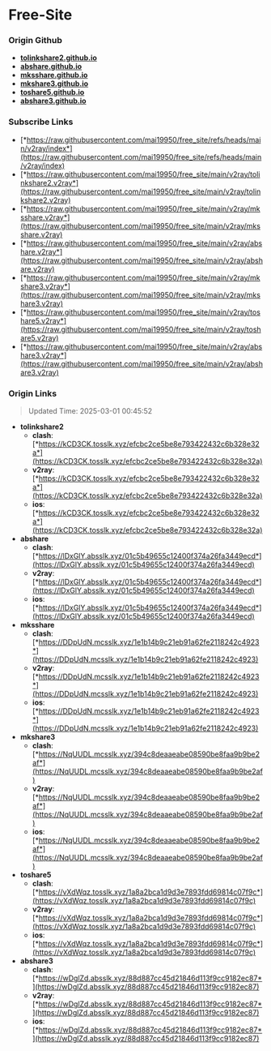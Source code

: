 # Free-Site

### Origin Github

- [**tolinkshare2.github.io**](https://github.com/tolinkshare2/tolinkshare2.github.io)
- [**abshare.github.io**](https://github.com/abshare/abshare.github.io)
- [**mksshare.github.io**](https://github.com/mksshare/mksshare.github.io)
- [**mkshare3.github.io**](https://github.com/mkshare3/mkshare3.github.io)
- [**toshare5.github.io**](https://github.com/toshare5/toshare5.github.io)
- [**abshare3.github.io**](https://github.com/abshare3/abshare3.github.io)

### Subscribe Links

- [*https://raw.githubusercontent.com/mai19950/free_site/refs/heads/main/v2ray/index*](https://raw.githubusercontent.com/mai19950/free_site/refs/heads/main/v2ray/index)
- [*https://raw.githubusercontent.com/mai19950/free_site/main/v2ray/tolinkshare2.v2ray*](https://raw.githubusercontent.com/mai19950/free_site/main/v2ray/tolinkshare2.v2ray)
- [*https://raw.githubusercontent.com/mai19950/free_site/main/v2ray/mksshare.v2ray*](https://raw.githubusercontent.com/mai19950/free_site/main/v2ray/mksshare.v2ray)
- [*https://raw.githubusercontent.com/mai19950/free_site/main/v2ray/abshare.v2ray*](https://raw.githubusercontent.com/mai19950/free_site/main/v2ray/abshare.v2ray)
- [*https://raw.githubusercontent.com/mai19950/free_site/main/v2ray/mkshare3.v2ray*](https://raw.githubusercontent.com/mai19950/free_site/main/v2ray/mkshare3.v2ray)
- [*https://raw.githubusercontent.com/mai19950/free_site/main/v2ray/toshare5.v2ray*](https://raw.githubusercontent.com/mai19950/free_site/main/v2ray/toshare5.v2ray)
- [*https://raw.githubusercontent.com/mai19950/free_site/main/v2ray/abshare3.v2ray*](https://raw.githubusercontent.com/mai19950/free_site/main/v2ray/abshare3.v2ray)

### Origin Links

> Updated Time: 2025-03-01 00:45:52

- **tolinkshare2**
  - **clash**: [*https://kCD3CK.tosslk.xyz/efcbc2ce5be8e793422432c6b328e32a*](https://kCD3CK.tosslk.xyz/efcbc2ce5be8e793422432c6b328e32a)
  - **v2ray**: [*https://kCD3CK.tosslk.xyz/efcbc2ce5be8e793422432c6b328e32a*](https://kCD3CK.tosslk.xyz/efcbc2ce5be8e793422432c6b328e32a)
  - **ios**: [*https://kCD3CK.tosslk.xyz/efcbc2ce5be8e793422432c6b328e32a*](https://kCD3CK.tosslk.xyz/efcbc2ce5be8e793422432c6b328e32a)
- **abshare**
  - **clash**: [*https://lDxGlY.absslk.xyz/01c5b49655c12400f374a26fa3449ecd*](https://lDxGlY.absslk.xyz/01c5b49655c12400f374a26fa3449ecd)
  - **v2ray**: [*https://lDxGlY.absslk.xyz/01c5b49655c12400f374a26fa3449ecd*](https://lDxGlY.absslk.xyz/01c5b49655c12400f374a26fa3449ecd)
  - **ios**: [*https://lDxGlY.absslk.xyz/01c5b49655c12400f374a26fa3449ecd*](https://lDxGlY.absslk.xyz/01c5b49655c12400f374a26fa3449ecd)
- **mksshare**
  - **clash**: [*https://DDpUdN.mcsslk.xyz/1e1b14b9c21eb91a62fe2118242c4923*](https://DDpUdN.mcsslk.xyz/1e1b14b9c21eb91a62fe2118242c4923)
  - **v2ray**: [*https://DDpUdN.mcsslk.xyz/1e1b14b9c21eb91a62fe2118242c4923*](https://DDpUdN.mcsslk.xyz/1e1b14b9c21eb91a62fe2118242c4923)
  - **ios**: [*https://DDpUdN.mcsslk.xyz/1e1b14b9c21eb91a62fe2118242c4923*](https://DDpUdN.mcsslk.xyz/1e1b14b9c21eb91a62fe2118242c4923)
- **mkshare3**
  - **clash**: [*https://NqUUDL.mcsslk.xyz/394c8deaaeabe08590be8faa9b9be2af*](https://NqUUDL.mcsslk.xyz/394c8deaaeabe08590be8faa9b9be2af)
  - **v2ray**: [*https://NqUUDL.mcsslk.xyz/394c8deaaeabe08590be8faa9b9be2af*](https://NqUUDL.mcsslk.xyz/394c8deaaeabe08590be8faa9b9be2af)
  - **ios**: [*https://NqUUDL.mcsslk.xyz/394c8deaaeabe08590be8faa9b9be2af*](https://NqUUDL.mcsslk.xyz/394c8deaaeabe08590be8faa9b9be2af)
- **toshare5**
  - **clash**: [*https://vXdWqz.tosslk.xyz/1a8a2bca1d9d3e7893fdd69814c07f9c*](https://vXdWqz.tosslk.xyz/1a8a2bca1d9d3e7893fdd69814c07f9c)
  - **v2ray**: [*https://vXdWqz.tosslk.xyz/1a8a2bca1d9d3e7893fdd69814c07f9c*](https://vXdWqz.tosslk.xyz/1a8a2bca1d9d3e7893fdd69814c07f9c)
  - **ios**: [*https://vXdWqz.tosslk.xyz/1a8a2bca1d9d3e7893fdd69814c07f9c*](https://vXdWqz.tosslk.xyz/1a8a2bca1d9d3e7893fdd69814c07f9c)
- **abshare3**
  - **clash**: [*https://wDglZd.absslk.xyz/88d887cc45d21846d113f9cc9182ec87*](https://wDglZd.absslk.xyz/88d887cc45d21846d113f9cc9182ec87)
  - **v2ray**: [*https://wDglZd.absslk.xyz/88d887cc45d21846d113f9cc9182ec87*](https://wDglZd.absslk.xyz/88d887cc45d21846d113f9cc9182ec87)
  - **ios**: [*https://wDglZd.absslk.xyz/88d887cc45d21846d113f9cc9182ec87*](https://wDglZd.absslk.xyz/88d887cc45d21846d113f9cc9182ec87)
